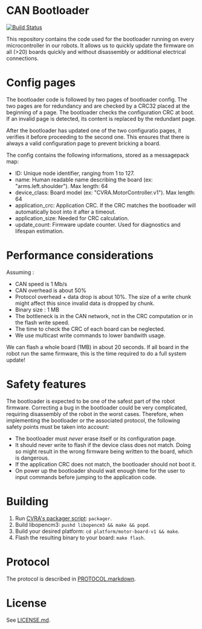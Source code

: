 # CAN Bootloader
[![Build Status](https://travis-ci.org/cvra/can-bootloader.svg?branch=master)](https://travis-ci.org/cvra/can-bootloader)

This repository contains the code used for the bootloader running on every microcontroller in our robots.
It allows us to quickly update the firmware on all (>20) boards quickly and without disassembly or additional electrical connections.

# Config pages

The bootloader code is followed by two pages of bootloader config.
The two pages are for redundancy and are checked by a CRC32 placed at the beginning of a page.
The bootloader checks the configuration CRC at boot.
If an invalid page is detected, its content is replaced by the redundant page.

After the bootloader has updated one of the two configuratio pages, it verifies it before proceeding to the second one.
This ensures that there is always a valid configuration page to prevent bricking a board.

The config contains the following informations, stored as a messagepack map:

* ID: Unique node identifier, ranging from 1 to 127.
* name: Human readable name describing the board (ex: "arms.left.shoulder"). Max length: 64
* device_class: Board model (ex: "CVRA.MotorController.v1"). Max length: 64
* application_crc: Application CRC. If the CRC matches the bootloader will automatically boot into it after a timeout.
* application_size: Needed for CRC calculation.
* update_count: Firmware update counter. Used for diagnostics and lifespan estimation.

# Performance considerations

Assuming :

* CAN speed is 1 Mb/s
* CAN overhead is about 50%
* Protocol overhead + data drop is about 10%.
    The size of a write chunk might affect this since invalid data is dropped by chunk.
* Binary size : 1 MB
* The bottleneck is in the CAN network, not in the CRC computation or in the flash write speed.
* The time to check the CRC of each board can be neglected.
* We use multicast write commands to lower bandwith usage.

We can flash a whole board (1MB) in about 20 seconds.
If all board in the robot run the same firmware, this is the time required to do a full system update!

# Safety features
The bootloader is expected to be one of the safest part of the robot firmware.
Correcting a bug in the bootloader could be very complicated, requiring disassembly of the robot in the worst cases.
Therefore, when implementing the bootloader or the associated protocol, the following safety points must be taken into account:

* The bootloader must *never* erase itself or its configuration page.
* It should never write to flash if the device class does not match. Doing so might result in the wrong firmware being written to the board, which is dangerous.
* If the application CRC does not match, the bootloader should not boot it.
* On power up the bootloader should wait enough time for the user to input commands before jumping to the application code.

# Building

1. Run [CVRA's packager script](https://github.com/cvra/packager): `packager`.
2. Build libopencm3: `pushd libopencm3 && make && popd`.
3. Build your desired platform: `cd platform/motor-board-v1 && make`.
4. Flash the resulting binary to your board: `make flash`.

# Protocol

The protocol is described in [PROTOCOL.markdown](./PROTOCOL.markdown).

# License

See [LICENSE.md](./LICENSE.md).
